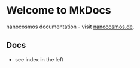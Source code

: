 # Welcome to MkDocs

nanocosmos documentation - visit [nanocosmos.de](http://nanocosmos.de).

## Docs

* see index in the left

